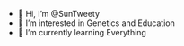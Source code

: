 - 👋 Hi, I’m @SunTweety
- 👀 I’m interested in Genetics and Education
- 🌱 I’m currently learning Everything

<!---
SunTweety/SunTweety is a ✨ special ✨ repository because its `README.md` (this file) appears on your GitHub profile.
You can click the Preview link to take a look at your changes.
--->
